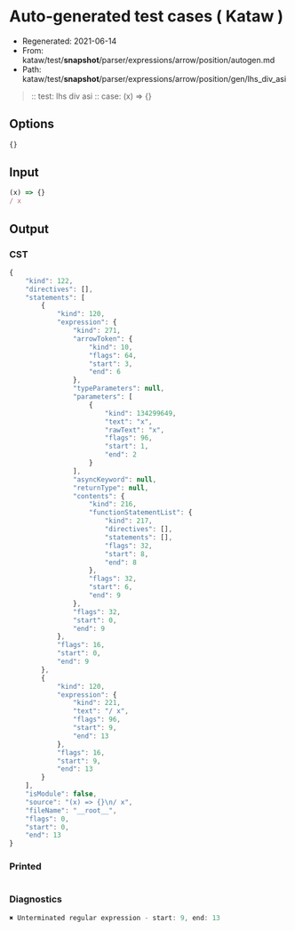 # Auto-generated test cases ( Kataw )
- Regenerated: 2021-06-14
- From: kataw/test/__snapshot__/parser/expressions/arrow/position/autogen.md
- Path: kataw/test/__snapshot__/parser/expressions/arrow/position/gen/lhs_div_asi
> :: test: lhs div asi
> :: case: (x) => {}
## Options

`````js
{}
`````
## Input

`````js
(x) => {}
/ x
`````
## Output

### CST

```javascript
{
    "kind": 122,
    "directives": [],
    "statements": [
        {
            "kind": 120,
            "expression": {
                "kind": 271,
                "arrowToken": {
                    "kind": 10,
                    "flags": 64,
                    "start": 3,
                    "end": 6
                },
                "typeParameters": null,
                "parameters": [
                    {
                        "kind": 134299649,
                        "text": "x",
                        "rawText": "x",
                        "flags": 96,
                        "start": 1,
                        "end": 2
                    }
                ],
                "asyncKeyword": null,
                "returnType": null,
                "contents": {
                    "kind": 216,
                    "functionStatementList": {
                        "kind": 217,
                        "directives": [],
                        "statements": [],
                        "flags": 32,
                        "start": 8,
                        "end": 8
                    },
                    "flags": 32,
                    "start": 6,
                    "end": 9
                },
                "flags": 32,
                "start": 0,
                "end": 9
            },
            "flags": 16,
            "start": 0,
            "end": 9
        },
        {
            "kind": 120,
            "expression": {
                "kind": 221,
                "text": "/ x",
                "flags": 96,
                "start": 9,
                "end": 13
            },
            "flags": 16,
            "start": 9,
            "end": 13
        }
    ],
    "isModule": false,
    "source": "(x) => {}\n/ x",
    "fileName": "__root__",
    "flags": 0,
    "start": 0,
    "end": 13
}
```

### Printed

```javascript

```

### Diagnostics

```javascript
✖ Unterminated regular expression - start: 9, end: 13

```

